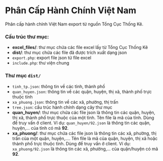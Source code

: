 # Phân Cấp Hành Chính Việt Nam

Phân cấp hành chính Việt Nam export từ nguồn Tổng Cục Thống Kê.

### Cấu trúc thư mục:

- **excel_files/**: thư mục chứa các file excel lấy từ Tổng Cục Thống Kê
- **dist/**: thư mục chứa các file đã được trích xuất dạng json
- `export.php`: export file json từ file excel
- `include.php`: thư viện chung

### Thư mục `dist/`

- `tinh_tp.json`: thông tin về các tỉnh, thành phố
- `quan_huyen.json`: thông tin về các quận, huyện, thị xã, thành phố trực thuộc tỉnh
- `xa_phuong.json`: thông tin về các xã, phường, thị trấn
- `tree.json`: cấu trúc hành chính dạng cây thư mục
- **quan_huyen/**: thư mục chứa các file json là thông tin các quận, huyện, thị xã, thành phố trực thuộc của một tỉnh. Tên file là mã của tỉnh. Dùng để truy vấn ở client. Ví dụ: `quan_huyen/92.json` là thông tin các quận, huyện,... của tỉnh có mã **92**.
- **xa_phuong/**: thư mục chứa các file json là thông tin các xã, phường, thị trấn của một quận, huyện,.... Tên file là mã của quận, huyện, thị xã hoặc thành phố trực thuộc tỉnh. Dùng để truy vấn ở client. Ví dụ: `xa_phuong/92.json` là thông tin các xã, phường,... của quận/huyện có mã **92**.